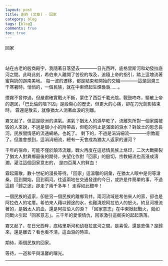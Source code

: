 ```yaml
---
layout: post
title: 創作 (文章) - 回家
category: blog
tags: [blog]
comments: true
toc: true
---
```


回家

<br>

站在古老的殷商殿宇，我隨著日落望去————日光西畔，底格里斯河和幼發拉底河之間。此時此刻，希伯來人離開了苦役的埃及，追隨上帝的指引，踏上這塊流著蜜與奶的迦南美地。
每一波的遷移，都是結束和開始的交織————這是回溯三千寒暑時。悄悄的，一個民族，就在中東燃起生煙裊裊......。

煙霧不曾停過，但嚴肅確實戰火不斷，蒙住了西亞千載光陰。戰鼓咚咚，驅散上帝的選民，「巴比倫的階下囚」是段傷心的歷史，但更大的心痛，卻在刀光劍影結束時。
霧還是散去，就像猶太人淌著血淚的別離。

霧又起了，但這是歐洲的濕氣。濕氣？猶太人的淚早乾了，流離失所對一個家園被毀的人來說，不過是個小小的附帶品，但乾的何止是滿面的淚水？對故土的思念長河，民族間情感的流通網絡，也乾了。
剩下的，不過是涓涓細流————宗教罷了。但誰會想到，這涓涓細流，總有一天會成為猶太人返家的運河？

千年的宿命，可能不僅於顛沛流離，戰火再度在這悲情民族上烙印，二次大戰撕裂了猶太人對異鄉最後的期待，失望化作對「回家」的殷切，宗教細流也高漲成濤瀾，灌注這個回家意志的，
是四百萬人的鮮血！

霧起霧散，數十世紀的漫長等待。「回家」這溫馨的詞彙，在猶太人眼中是何等滄桑，回到開始，回到兩河。往返兩地在交通發達的今日，或許是件簡單的事，不過這趟「歸之途」卻走了兩千多年！
走得如此艱辛！

一個民族的返家，卻是另一個民族的離鄉背井。兩河流域是希伯來人的家，卻也是阿拉伯人的宅厝。希伯來人藉以歸途的水，也難澆熄阿拉伯人的怒火。約旦河裡流著的，是猶太人的血，還是阿拉伯人的淚？
「回家意志」在中東掀起戰火，就如同戰火引起「回家意志」。三千年的愛恨情仇，回家激引這衝突的起起落落。

霧又起了，在日光西畔，底格里斯河和幼發拉底河之間。是喜悅，還是悲傷？是歸來，還是離去？看也看不清，這血淚的時空。

期待，兩個民族的回家。

等待，一道和平與溫馨的曙光。

---